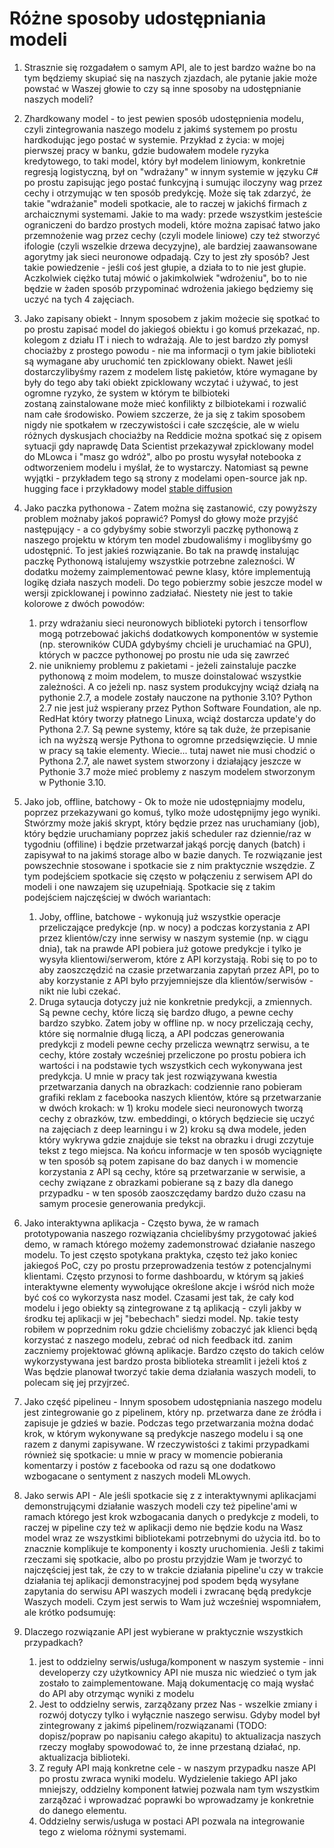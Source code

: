 # Różne sposoby udostępniania modeli
1. Strasznie się rozgadałem o samym API, ale to jest bardzo ważne bo na tym będziemy skupiać się na naszych zjazdach, ale pytanie jakie może powstać w Waszej głowie to czy są inne sposoby na udostępnianie naszych modeli? 
2. Zhardkowany model - to jest pewien sposób udostępnienia modelu, czyli zintegrowania naszego modelu z jakimś systemem po prostu hardkodując jego postać w systemie. Przykład z życia: w mojej pierwszej pracy w banku, gdzie budowałem modele ryzyka kredytowego, to taki model, który był modelem liniowym, konkretnie regresją logistyczną, był on "wdrażany" w innym systemie w języku C# po prostu zapisując jego postać funkcyjną i sumując iloczyny wag przez cechy i otrzymując w ten sposób predykcję. Może się tak zdarzyć, że takie "wdrażanie" modeli spotkacie, ale to raczej w jakichś firmach z archaicznymi systemami. Jakie to ma wady: przede wszystkim jesteście ograniczeni do bardzo prostych modeli, które można zapisać łatwo jako przemnożenie wag przez cechy (czyli modele liniowe) czy też stworzyć ifologie (czyli wszelkie drzewa decyzyjne), ale bardziej zaawansowane agorytmy jak sieci neuronowe odpadają. Czy to jest zły sposób? Jest takie powiedzenie - jeśli coś jest głupie, a działa to to nie jest głupie. Aczkolwiek ciężko tutaj mówić o jakimkolwiek "wdrożeniu", bo to nie będzie w żaden sposób przypominać wdrożenia jakiego będziemy się uczyć na tych 4 zajęciach.
3. Jako zapisany obiekt - Innym sposobem z jakim możecie się spotkać to po prostu zapisać model do jakiegoś obiektu i go komuś przekazać, np. kolegom z działu IT i niech to wdrażają. Ale to jest bardzo zły pomysł chociażby z prostego powodu - nie ma informacji o tym jakie biblioteki są wymagane aby uruchomić ten zpicklowany obiekt. Nawet jeśli dostarczylibyśmy razem z modelem listę pakietów, które wymagane by były do tego aby taki obiekt zpicklowany wczytać i używać, to jest ogromne ryzyko, że system w którym te bilbioteki zostaną zainstalowane może mieć konfilikty z bilbiotekami i rozwalić nam całe środowisko. Powiem szczerze, że ja się z takim sposobem nigdy nie spotkałem w rzeczywistości i całe szczęście, ale w wielu różnych dyskusjach chociażby na Reddicie można spotkać się z opisem sytuacji gdy naprawdę Data Scientist przekazywał zpicklowany model do MLowca i "masz go wdróż", albo po prostu wysyłał notebooka z odtworzeniem modelu i myślał, że to wystarczy. 
   Natomiast są pewne wyjątki - przykładem tego są strony z modelami open-source jak np. hugging face i przykładowy model [stable diffusion](https://huggingface.co/stabilityai/stable-diffusion-xl-base-1.0) 
4. Jako paczka pythonowa - Zatem można się zastanowić, czy powyższy problem możnaby jakoś poprawić? Pomysł do głowy może przyjść następujący - a co gdybyśmy sobie stworzyli paczkę pythonową z naszego projektu w którym ten model zbudowaliśmy i moglibyśmy go udostępnić. To jest jakieś rozwiązanie. Bo tak na prawdę instalując paczkę Pythonową istalujemy wszystkie potrzebne zalezności. W dodatku możemy zaimplementować pewne klasy, które implementują logikę działa naszych modeli. Do tego pobierzmy sobie jeszcze model w wersji zpicklowanej i powinno zadziałać. Niestety nie jest to takie kolorowe z dwóch powodów:
	1. przy wdrażaniu sieci neuronowych biblioteki pytorch i tensorflow mogą potrzebować jakichś dodatkowych komponentów w systemie (np. sterowników CUDA gdybyśmy chcieli je uruchamiać na GPU), których w paczce pythonowej po prostu nie uda się zawrzeć
	2. nie unikniemy problemu z pakietami - jeżeli zainstaluje paczke pythonową z moim modelem, to musze doinstalować wszystkie zależności. A co jeżeli np. nasz system produkcyjny wciąż działą na pythonie 2.7, a modele zostały nauczone na pythonie 3.10? Python 2.7 nie jest już wspierany przez Python Software Foundation, ale np. RedHat który tworzy płatnego Linuxa, wciąż dostarcza update'y do Pythona 2.7. Są pewne systemy, które są tak duże, że przepisanie ich na wyższą wersje Pythona to ogromne przedsięwzięcie. U mnie w pracy są takie elementy. Wiecie... tutaj nawet nie musi chodzić o Pythona 2.7, ale nawet system stworzony i działający jeszcze w Pythonie 3.7 może mieć problemy z naszym modelem stworzonym w Pythonie 3.10.
5. Jako job, offline, batchowy - Ok to może nie udostępniajmy modelu, poprzez przekazywani go komuś, tylko może udostępnijmy jego wyniki. Stwórzmy może jakiś skrypt, który będzie przez nas uruchamiany (job), który będzie uruchamiany poprzez jakiś scheduler raz dziennie/raz w tygodniu (offiline) i będzie przetwarzał jakąś porcję danych (batch) i zapisywał to na jakimś storage albo w bazie danych. Te rozwiązanie jest powszechnie stosowane i spotkacie sie z nim praktycznie wszędzie. Z tym podejściem spotkacie się często w połączeniu z serwisem API do modeli i one nawzajem się uzupełniają. Spotkacie się z takim podejściem najczęściej w dwóch wariantach:
	1. Joby, offline, batchowe - wykonują już wszystkie operacje przeliczające predykcje (np. w nocy) a podczas korzystania z API przez klientów/czy inne serwisy w naszym systemie (np. w ciągu dnia), tak na prawde API pobiera już gotowe predykcje i tylko je wysyła klientowi/serwerom, które z API korzystają. Robi się to po to aby zaoszczędzić na czasie przetwarzania zapytań przez API, po to aby korzystanie z API było przyjemniejsze dla klientów/serwisów - nikt nie lubi czekać.
	2. Druga sytaucja dotyczy już nie konkretnie predykcji, a zmiennych. Są pewne cechy, które liczą się bardzo długo, a pewne cechy bardzo szybko. Zatem joby w offline np. w nocy przeliczają cechy, które się normalnie długą liczą, a API podczas generowania predykcji z modeli pewne cechy przelicza wewnątrz serwisu, a te cechy, które zostały wcześniej przeliczone po prostu pobiera ich wartości i na podstawie tych wszystkich cech wykonywana jest predykcja. U mnie w pracy tak jest rozwiązywana kwestia przetwarzania danych na obrazkach: codziennie rano pobieram grafiki reklam z facebooka naszych klientów, które są przetwarzanie w dwóch krokach: w 1) kroku modele sieci neuronowych tworzą cechy z obrazków, tzw. embeddingi, o których będziecie się uczyć na zajęciach z deep learningu i w 2) kroku są dwa modele, jeden który wykrywa gdzie znajduje sie tekst na obrazku i drugi zczytuje tekst z tego miejsca. Na końcu informacje w ten sposób wyciągnięte w ten sposób są potem zapisane do baz danych i w momencie korzystania z API są cechy, które są przetwarzanie w serwisie, a cechy związane z obrazkami pobierane są z bazy dla danego przypadku - w ten sposób zaoszczędamy bardzo dużo czasu na samym procesie generowania predykcji.
6. Jako interaktywna aplikacja - Często bywa, że w ramach prototypowania naszego rozwiązania chcielibyśmy przygotować jakieś demo, w ramach którego możemy zademonstrować działanie naszego modelu. To jest często spotykana praktyka, często też jako koniec jakiegoś PoC, czy po prostu przeprowadzenia testów z potencjalnymi klientami. Często przynosi to forme dashboardu, w którym są jakieś interaktywne elementy wywołujące określone akcje i wśród nich może być coś co wykorzysta nasz model. Czasami jest tak, że cały kod modelu i jego obiekty są zintegrowane z tą aplikacją - czyli jakby w środku tej aplikacji w jej "bebechach" siedzi model. Np. takie testy robiłem w poprzednim roku gdzie chcieliśmy zobaczyć jak klienci będą korzystać z naszego modelu, zebrać od nich feedback itd. zanim zaczniemy projektować główną aplikacje. Bardzo często do takich celów wykorzystywana jest bardzo prosta biblioteka streamlit i jeżeli ktoś z Was będzie planował tworzyć takie dema działania waszych modeli, to polecam się jej przyjrzeć.
7. Jako część pipelineu - Innym sposobem udostępniania naszego modelu jest zintegrowanie go z pipelinem, który np. przetwarza dane ze źródła i zapisuje je gdzieś w bazie. Podczas tego przetwarzania można dodać krok, w którym wykonywane są predykcje naszego modelu i są one razem z danymi zapisywane. W rzeczywistości z takimi przypadkami również się spotkacie: u mnie w pracy w momencie pobierania komentarzy i postów z facebooka od razu są one dodatkowo wzbogacane o sentyment z naszych modeli MLowych. 
8. Jako serwis API - Ale jeśli spotkacie się z z interaktywnymi aplikacjami demonstrującymi działanie waszych modeli czy też pipeline'ami w ramach którego jest krok wzbogacania danych o predykcje z modeli, to raczej w pipeline czy też w aplikacji demo nie będzie kodu na Wasz model wraz ze wszystkimi bibliotekami potrzebnymi do użycia itd. bo to znacznie komplikuje te komponenty i koszty uruchomienia. Jeśli z takimi rzeczami się spotkacie, albo po prostu przyjdzie Wam je tworzyć to najczęściej jest tak, że czy to w trakcie działania pipeline'u czy w trakcie działania tej aplikacji demonstracyjnej pod spodem będą wysyłane zapytania do serwisu API waszych modeli i zwracanę będą predykcje Waszych modeli. Czym jest serwis to Wam już wcześniej wspomniałem, ale krótko podsumuję: 


9. Dlaczego rozwiązanie API jest wybierane w praktycznie wszystkich przypadkach? 
	1. jest to oddzielny serwis/usługa/komponent w naszym systemie - inni developerzy czy użytkownicy API nie musza nic wiedzieć o tym jak zostało to zaimplementowane. Mają dokumentację co mają wysłać do API aby otrzymąc wyniki z modelu
	2. Jest to oddzielny serwis, zarząðzany przez Nas - wszelkie zmiany i rozwój dotyczy tylko i wyłącznie naszego serwisu. Gdyby model był zintegrowany z jakimś pipelinem/rozwiązanami (TODO: dopisz/popraw po napisaniu całego akapitu) to aktualizacja naszych rzeczy mogłaby spowodować to, że inne przestaną działać, np. aktualizacja biblioteki.
	3. Z reguły API mają konkretne cele - w naszym przypadku nasze API po prostu zwraca wyniki modelu. Wydzielenie takiego API jako mniejszy, oddzielny komponent łatwiej pozwala nam tym wszystkim zarząðzać i wprowadzać poprawki bo wprowadzamy je konkretnie do danego elementu.
	4. Oddzielny serwis/usługa w postaci API pozwala na integrowanie tego z wieloma różnymi systemami.